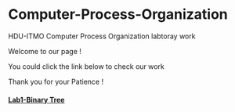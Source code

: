 # Computer-Process-Organization
HDU-ITMO Computer Process Organization labtoray work

Welcome to our page !

You could click the link below to check our work

Thank you for your Patience !

#### [Lab1-Binary Tree](https://github.com/MadlifeZhou/Computer-Process-Organization/tree/master/src/lab1)













